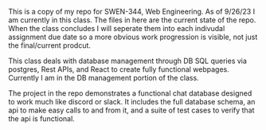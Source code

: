 This is a copy of my repo for SWEN-344, Web Engineering. As of 9/26/23 I am currently in this class. The files in here are the current state of the repo. When the class concludes I will seperate them into each indivudal assignment due date so a more obvious work progression is visible, not just the final/current prodcut. 

This class deals with database management through DB SQL queries via postgres, Rest APIs, and React to create fully functional webpages. Currently I am in the DB management portion of the class.

The project in the repo demonstrates a functional chat database designed to work much like discord or slack. It includes the full database schema, an api to make easy calls to and from it, and a suite of test cases to verify that the api is functional. 